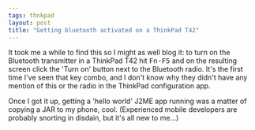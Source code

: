 ```yaml
---
tags: thnkpad
layout: post
title: "Getting bluetooth activated on a ThinkPad T42"
---
```




It took me a while to find this so I might as well blog it: to turn on the Bluetooth transmitter in a ThinkPad T42 hit <tt>Fn-F5</tt> and on the resulting screen click the 'Turn on' button next to the Bluetooth radio. It's the first time I've seen that key combo, and I don't know why they didn't have any mention of this or the radio in the ThinkPad configuration app.

<p>Once I got it up, getting a 'hello world' J2ME app running was a matter of copying a JAR to my phone, cool. (Experienced mobile developers are probably snorting in disdain, but it's all new to me...)


